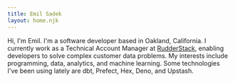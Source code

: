 ```yaml
---
title: Emil Sadek
layout: home.njk
---
```


<p class="fs-5 mb-0">
  Hi, I'm Emil.
  I'm a software developer based in Oakland, California.
  I currently work as a Technical Account Manager at <a href="https://www.rudderstack.com/" target="_blank">RudderStack</a>, enabling developers to solve complex customer data problems.
  My interests include programming, data, analytics, and machine learning.
  Some technologies I've been using lately are dbt, Prefect, Hex, Deno, and Upstash.
</p>

